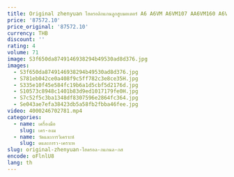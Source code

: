 ```yaml
---
title: Original zhenyuan ไฮดรอลิกแกนลูกสูบมอเตอร์ A6 A6VM A6VM107 AA6VM160 A6VM160HA2T/63W-VAB020AH ปั๊มไฮดรอลิก
price: '87572.10'
price_original: '87572.10'
currency: THB
discount: ''
rating: 4
volume: 71
image: S3f650da8749146938294b49530ad8d376.jpg
images:
  - S3f650da8749146938294b49530ad8d376.jpg
  - S781eb042ce0a408f9c5ff782c3e8ce35H.jpg
  - S335e10f45e584fc19b6a1d5cbf5d2176d.jpg
  - S10573c8948c1401b83d9ed1017179fe0H.jpg
  - S7c52f5c3ba1348df8307596e2864fc364.jpg
  - Se043ae7efa38423db5a58fb2fbba46fee.jpg
video: 4000246702781.mp4
categories:
  - name: เครื่องมือ
    slug: เคร-องม
  - name: วัดและการวิเคราะห์
    slug: ดและการว-เคราะห
slug: original-zhenyuan-ไฮดรอล-กแกนล-กส
encode: oFlnlU8
lang: th
---
```

  